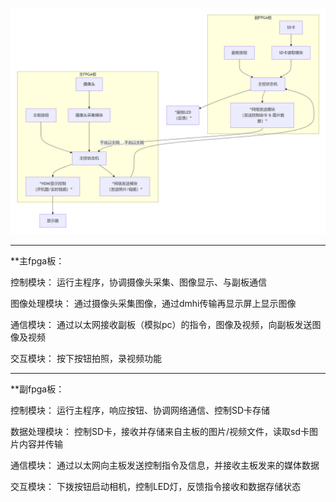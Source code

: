 ![main](main.png)

---

**主fpga板：

控制模块：
运行主程序，协调摄像头采集、图像显示、与副板通信

图像处理模块：
通过摄像头采集图像，通过dmhi传输再显示屏上显示图像

通信模块：
通过以太网接收副板（模拟pc）的指令，图像及视频，向副板发送图像及视频

交互模块：
按下按钮拍照，录视频功能

---
**副fpga板：

控制模块：
运行主程序，响应按钮、协调网络通信、控制SD卡存储

数据处理模块：
控制SD卡，接收并存储来自主板的图片/视频文件，读取sd卡图片内容并传输

通信模块：
通过以太网向主板发送控制指令及信息，并接收主板发来的媒体数据

交互模块：
下拨按钮启动相机，控制LED灯，反馈指令接收和数据存储状态

